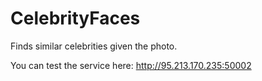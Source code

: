 # CelebrityFaces
Finds similar celebrities given the photo.

You can test the service here: http://95.213.170.235:50002
